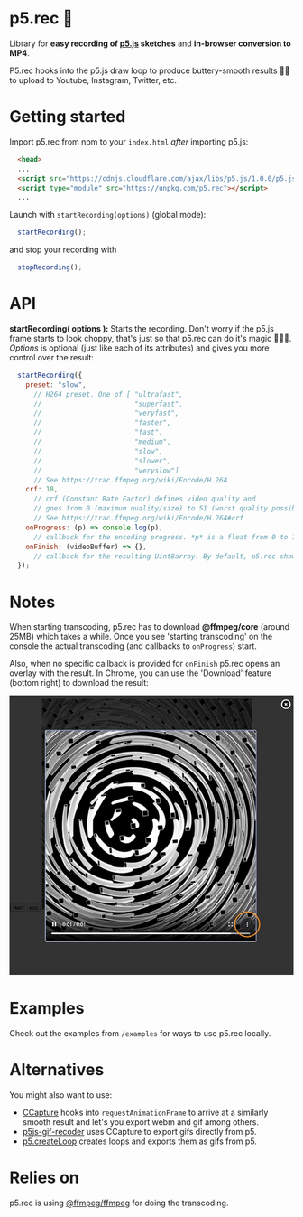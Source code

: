 # p5.rec 🍿

Library for **easy recording of [p5.js](https://p5js.org) sketches** and **in-browser conversion to MP4**.

P5.rec hooks into the p5.js draw loop to produce buttery-smooth results 🧈🎉 to upload to Youtube, Instagram, Twitter, etc.

# Getting started

Import p5.rec from npm to your ```index.html``` *after* importing p5.js:
```html
  <head>
  ...
  <script src="https://cdnjs.cloudflare.com/ajax/libs/p5.js/1.0.0/p5.js"></script>
  <script type="module" src="https://unpkg.com/p5.rec"></script>
  ...
```

Launch with ```startRecording(options)``` (global mode):
```javascript
  startRecording();
```

and stop your recording with
```javascript
  stopRecording();
```

# API

**startRecording( options ):**
Starts the recording. Don't worry if the p5.js frame starts to look choppy, that's just so that p5.rec can do it's magic 🧙🏼‍♀️. *Options* is optional (just like each of its attributes) and gives you more control over the result:
```javascript
  startRecording({
    preset: "slow",
      // H264 preset. One of [ "ultrafast",
      //                       "superfast",
      //                       "veryfast",
      //                       "faster",
      //                       "fast",
      //                       "medium",
      //                       "slow",
      //                       "slower",
      //                       "veryslow"]
      // See https://trac.ffmpeg.org/wiki/Encode/H.264
    crf: 18,
      // crf (Constant Rate Factor) defines video quality and
      // goes from 0 (maximum quality/size) to 51 (worst quality possible)
      // See https://trac.ffmpeg.org/wiki/Encode/H.264#crf
    onProgress: (p) => console.log(p),
      // callback for the encoding progress. *p* is a float from 0 to 1.
    onFinish: (videoBuffer) => {},
      // callback for the resulting Uint8array. By default, p5.rec shows an overlay for checking and downloading the result.
  });
```

# Notes

When starting transcoding, p5.rec has to download **@ffmpeg/core** (around 25MB) which takes a while. Once you see 'starting transcoding' on the console the actual transcoding (and callbacks to `onProgress`) start.

Also, when no specific callback is provided for ```onFinish``` p5.rec opens an overlay with the result. In Chrome, you can use the 'Download' feature (bottom right) to download the result:

![How to download from the overlay](overlay.jpg)

# Examples

Check out the examples from ```/examples``` for ways to use p5.rec locally.

# Alternatives
You might also want to use:
* [CCapture](https://github.com/spite/ccapture.js/) hooks into `requestAnimationFrame` to arrive at a similarly smooth result and let's you export webm and gif among others.
* [p5js-gif-recoder](https://github.com/datramt/p5js-gif-recorder) uses CCapture to export gifs directly from p5. 
* [p5.createLoop](https://github.com/mrchantey/p5.createLoop) creates loops and exports them as gifs from p5.

# Relies on
p5.rec is using [@ffmpeg/ffmpeg](https://www.npmjs.com/package/@ffmpeg/ffmpeg) for doing the transcoding.